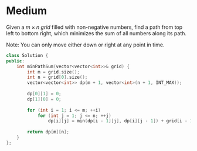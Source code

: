 # Medium

Given a $m \times n$ $grid$ filled with non-negative numbers, find a path from top left to bottom right, which minimizes the sum of all numbers along its path.

Note: You can only move either down or right at any point in time.

```cpp
class Solution {
public:
    int minPathSum(vector<vector<int>>& grid) {
        int m = grid.size();
        int n = grid[0].size();
        vector<vector<int>> dp(m + 1, vector<int>(n + 1, INT_MAX));
        
        dp[0][1] = 0;
        dp[1][0] = 0;
        
        for (int i = 1; i <= m; ++i)
            for (int j = 1; j <= n; ++j)
                dp[i][j] = min(dp[i - 1][j], dp[i][j - 1]) + grid[i - 1][j - 1];
        
        return dp[m][n];
    }
};
```
